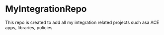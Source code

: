 # MyIntegrationRepo

This repo is created to add all my integration related projects such asa ACE apps, libraries, policies
